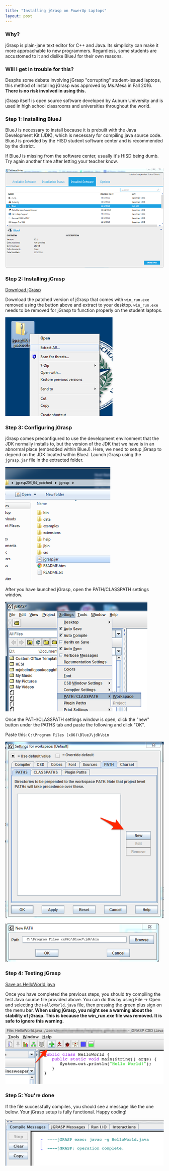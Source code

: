 ```yaml
---
title: "Installing jGrasp on PowerUp Laptops"
layout: post
---
```


### Why?

jGrasp is plain-jane text editor for C++ and Java. Its simplicity can make it more approachable to new programmers. Regardless, some students are accustomed to it and dislike BlueJ for their own reasons.

### Will I get in trouble for this?

Despite some debate involving jGrasp "corrupting" student-issued laptops, this method of installing jGrasp was approved by Ms.Mesa in Fall 2016. **There is no risk involved in using this.**

jGrasp itself is open source software developed by Auburn University and is used in high school classrooms and universities throughout the world.

### Step 1: Installing BlueJ

BlueJ is necessary to install because it is prebuilt with the Java Development Kit (JDK), which is necessary for compiling java source code. BlueJ is provided by the HISD student software center and is recommended by the district.

If BlueJ is missing from the software center, usually it's HISD being dumb. Try again another time after letting your teacher know.

![software center screenshot](/img/bluej.png)

### Step 2: Installing jGrasp

<a href="/cdn/jgrasp203_04_patched.zip" class="btn red">Download jGrasp</a>

Download the patched version of jGrasp that comes with `win_run.exe` removed using the button above and extract to your desktop. `win_run.exe` needs to be removed for jGrasp to function properly on the student laptops.

![jgrasp extraction](/img/extract.png)

### Step 3: Configuring jGrasp

jGrasp comes preconfigured to use the development environment that the JDK normally installs to, but the version of the JDK that we have is in an abnormal place (embedded within BlueJ). Here, we need to setup jGrasp to depend on the JDK located within BlueJ. Launch jGrasp using the `jgrasp.jar` file in the extracted folder.

![folder](/img/folder.png)

After you have launched jGrasp, open the PATH/CLASSPATH settings window.

![path/classpath](/img/path_dropdown.png)

Once the PATH/CLASSPATH settings window is open, click the "new" button under the PATHS tab and paste the following and click "OK".

Paste this: `C:\Program Files (x86)\BlueJ\jdk\bin`

![](/img/path_setting.png)

![](/img/path_modal.png)

### Step 4: Testing jGrasp

<a href="/cdn/HelloWorld.java" class="btn red">Save as HelloWorld.java</a>

Once you have completed the previous steps, you should try compiling the test Java source file provided above. You can do this by using File -> Open and selecting the `HelloWorld.java` file, then pressing the green plus sign on the menu bar. **When using jGrasp, you might see a warning about the stability of jGrasp. This is because the win_run.exe file was removed. It is safe to ignore this warning.**

![compile](/img/compile.png)

### Step 5: You're done

If the file successfully compiles, you should see a message like the one below. Your jGrasp setup is fully functional. Happy coding!

![compile message](/img/compile_message.png)
